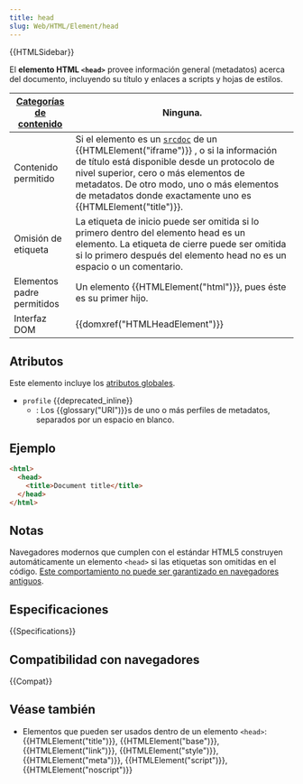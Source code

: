 ```yaml
---
title: head
slug: Web/HTML/Element/head
---
```


{{HTMLSidebar}}

El **elemento HTML `<head>`** provee información general (metadatos) acerca del documento, incluyendo su título y enlaces a scripts y hojas de estilos.

| [Categorías de contenido](/es/docs/Web/HTML/Content_categories) | Ninguna.                                                                                                                                                                                                                                                                                                                            |
| --------------------------------------------------------------- | ----------------------------------------------------------------------------------------------------------------------------------------------------------------------------------------------------------------------------------------------------------------------------------------------------------------------------------- |
| Contenido permitido                                             | Si el elemento es un [`srcdoc`](/es/docs/Web/HTML/Element/iframe#srcdoc) de un {{HTMLElement("iframe")}} , o si la información de título está disponible desde un protocolo de nivel superior, cero o más elementos de metadatos. De otro modo, uno o más elementos de metadatos donde exactamente uno es {{HTMLElement("title")}}. |
| Omisión de etiqueta                                             | La etiqueta de inicio puede ser omitida si lo primero dentro del elemento head es un elemento. La etiqueta de cierre puede ser omitida si lo primero después del elemento head no es un espacio o un comentario.                                                                                                                    |
| Elementos padre permitidos                                      | Un elemento {{HTMLElement("html")}}, pues éste es su primer hijo.                                                                                                                                                                                                                                                                   |
| Interfaz DOM                                                    | {{domxref("HTMLHeadElement")}}                                                                                                                                                                                                                                                                                                      |

## Atributos

Este elemento incluye los [atributos globales](/es/docs/Web/HTML/Global_attributes).

- `profile` {{deprecated_inline}}
  - : Los {{glossary("URI")}}s de uno o más perfiles de metadatos, separados por un espacio en blanco.

## Ejemplo

```html
<html>
  <head>
    <title>Document title</title>
  </head>
</html>
```

## Notas

Navegadores modernos que cumplen con el estándar HTML5 construyen automáticamente un elemento `<head>` si las etiquetas son omitidas en el código. [Este comportamiento no puede ser garantizado en navegadores antiguos](https://www.stevesouders.com/blog/2010/05/12/autohead-my-first-browserscope-user-test/).

## Especificaciones

{{Specifications}}

## Compatibilidad con navegadores

{{Compat}}

## Véase también

- Elementos que pueden ser usados dentro de un elemento `<head>`: {{HTMLElement("title")}}, {{HTMLElement("base")}}, {{HTMLElement("link")}}, {{HTMLElement("style")}}, {{HTMLElement("meta")}}, {{HTMLElement("script")}}, {{HTMLElement("noscript")}}
